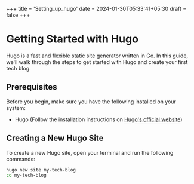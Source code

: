 +++
title = 'Setting_up_hugo'
date = 2024-01-30T05:33:41+05:30
draft = false
+++

# Getting Started with Hugo
Hugo is a fast and flexible static site generator written in Go. In this guide, we'll walk through the steps to get started with Hugo and create your first tech blog.
## Prerequisites
Before you begin, make sure you have the following installed on your system:
- Hugo (Follow the installation instructions on [Hugo's official website](https://gohugo.io/getting-started/installing/))
## Creating a New Hugo Site
To create a new Hugo site, open your terminal and run the following commands:
```bash
hugo new site my-tech-blog
cd my-tech-blog